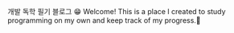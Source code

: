개발 독학 필기 블로그 😁
Welcome!
This is a place I created to study programming on my own and keep track of my progress.🥳
